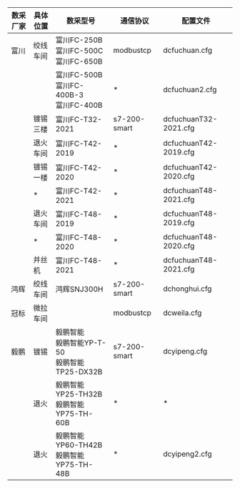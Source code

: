 | 数采厂家 | 具体位置 | 数采型号                                              | 通信协议     | 配置文件              |
| -------- | -------- | ----------------------------------------------------- | ------------ | --------------------- |
| 富川     | 绞线车间 | 富川FC-250B<br />富川FC-500C<br />富川FC-650B         | modbustcp    | dcfuchuan.cfg         |
|          |          | 富川FC-500B<br />富川FC-400B-3<br />富川FC-400B       | *            | dcfuchuan2.cfg        |
|          | 镀锡三楼 | 富川FC-T32-2021                                       | s7-200-smart | dcfuchuanT32-2021.cfg |
|          | 退火车间 | 富川FC-T42-2019                                       | *            | dcfuchuanT42-2019.cfg |
|          | 镀锡一楼 | 富川FC-T42-2020                                       | *            | dcfuchuanT42-2020.cfg |
|          | *        | 富川FC-T42-2021                                       | *            | dcfuchuanT48-2021.cfg |
|          | 退火车间 | 富川FC-T48-2019                                       | *            | dcfuchuanT48-2019.cfg |
|          | *        | 富川FC-T48-2020                                       | *            | dcfuchuanT48-2020.cfg |
|          | 并丝机   | 富川FC-T48-2021                                       | *            | dcfuchuanT48-2021.cfg |
| 鸿辉     | 绞线车间 | 鸿辉SNJ300H                                           | s7-200-smart | dchonghui.cfg         |
| 冠标     | 微拉车间 |                                                       | modbustcp    | dcweila.cfg           |
| 毅鹏     | 镀锡     | 毅鹏智能<br />毅鹏智能YP-T-50<br />毅鹏智能TP25-DX32B | s7-200-smart | dcyipeng.cfg          |
|          | 退火     | 毅鹏智能YP25-TH32B<br />毅鹏智能YP75-TH-60B           | *            | *                     |
|          | 退火     | 毅鹏智能YP60-TH42B<br />毅鹏智能YP75-TH-48B           | *            | dcyipeng2.cfg         |

